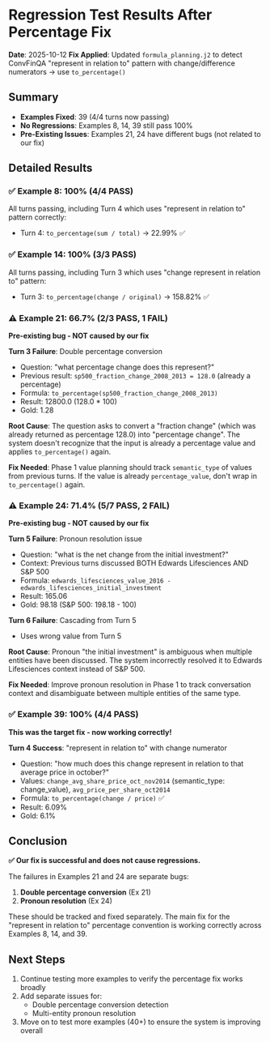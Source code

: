 # Regression Test Results After Percentage Fix

**Date**: 2025-10-12
**Fix Applied**: Updated `formula_planning.j2` to detect ConvFinQA "represent in relation to" pattern with change/difference numerators → use `to_percentage()`

## Summary

- **Examples Fixed**: 39 (4/4 turns now passing)
- **No Regressions**: Examples 8, 14, 39 still pass 100%
- **Pre-Existing Issues**: Examples 21, 24 have different bugs (not related to our fix)

## Detailed Results

### ✅ Example 8: 100% (4/4 PASS)
All turns passing, including Turn 4 which uses "represent in relation to" pattern correctly:
- Turn 4: `to_percentage(sum / total)` → 22.99% ✅

### ✅ Example 14: 100% (3/3 PASS)
All turns passing, including Turn 3 which uses "change represent in relation to" pattern:
- Turn 3: `to_percentage(change / original)` → 158.82% ✅

### ⚠️ Example 21: 66.7% (2/3 PASS, 1 FAIL)
**Pre-existing bug - NOT caused by our fix**

**Turn 3 Failure**: Double percentage conversion
- Question: "what percentage change does this represent?"
- Previous result: `sp500_fraction_change_2008_2013 = 128.0` (already a percentage)
- Formula: `to_percentage(sp500_fraction_change_2008_2013)`
- Result: 12800.0 (128.0 * 100)
- Gold: 1.28

**Root Cause**: The question asks to convert a "fraction change" (which was already returned as percentage 128.0) into "percentage change". The system doesn't recognize that the input is already a percentage value and applies `to_percentage()` again.

**Fix Needed**: Phase 1 value planning should track `semantic_type` of values from previous turns. If the value is already `percentage_value`, don't wrap in `to_percentage()` again.

### ⚠️ Example 24: 71.4% (5/7 PASS, 2 FAIL)
**Pre-existing bug - NOT caused by our fix**

**Turn 5 Failure**: Pronoun resolution issue
- Question: "what is the net change from the initial investment?"
- Context: Previous turns discussed BOTH Edwards Lifesciences AND S&P 500
- Formula: `edwards_lifesciences_value_2016 - edwards_lifesciences_initial_investment`
- Result: 165.06
- Gold: 98.18 (S&P 500: 198.18 - 100)

**Turn 6 Failure**: Cascading from Turn 5
- Uses wrong value from Turn 5

**Root Cause**: Pronoun "the initial investment" is ambiguous when multiple entities have been discussed. The system incorrectly resolved it to Edwards Lifesciences context instead of S&P 500.

**Fix Needed**: Improve pronoun resolution in Phase 1 to track conversation context and disambiguate between multiple entities of the same type.

### ✅ Example 39: 100% (4/4 PASS)
**This was the target fix - now working correctly!**

**Turn 4 Success**: "represent in relation to" with change numerator
- Question: "how much does this change represent in relation to that average price in october?"
- Values: `change_avg_share_price_oct_nov2014` (semantic_type: change_value), `avg_price_per_share_oct2014`
- Formula: `to_percentage(change / price)` ✅
- Result: 6.09%
- Gold: 6.1%

## Conclusion

**✅ Our fix is successful and does not cause regressions.**

The failures in Examples 21 and 24 are separate bugs:
1. **Double percentage conversion** (Ex 21)
2. **Pronoun resolution** (Ex 24)

These should be tracked and fixed separately. The main fix for the "represent in relation to" percentage convention is working correctly across Examples 8, 14, and 39.

## Next Steps

1. Continue testing more examples to verify the percentage fix works broadly
2. Add separate issues for:
   - Double percentage conversion detection
   - Multi-entity pronoun resolution
3. Move on to test more examples (40+) to ensure the system is improving overall
